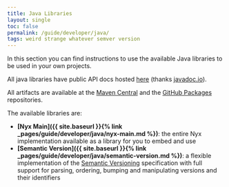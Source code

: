 ```yaml
---
title: Java Libraries
layout: single
toc: false
permalink: /guide/developer/java/
tags: weird strange whatever semver version
---
```


In this section you can find instructions to use the available Java libraries to be used in your own projects.

All java libraries have public API docs hosted [here](https://javadoc.io/doc/com.mooltiverse.oss.nyx) (thanks [javadoc.io](https://javadoc.io/)).

All artifacts are available at the [Maven Central](https://search.maven.org/search?q=com.mooltiverse.oss.nyx) and the [GitHub Packages](https://github.com/mooltiverse/nyx/packages/) repositories.

The available libraries are:

* **[Nyx Main]({{ site.baseurl }}{% link _pages/guide/developer/java/nyx-main.md %})**: the entire Nyx implementation available as a library for you to embed and use
* **[Semantic Version]({{ site.baseurl }}{% link _pages/guide/developer/java/semantic-version.md %})**: a flexible implementation of the [Semantic Versioning](https://semver.org/) specification with full support for parsing, ordering, bumping and manipulating versions and their identifiers
